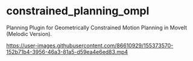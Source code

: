 # constrained_planning_ompl
Planning Plugin for Geometrically Constrained Motion Planning in MoveIt (Melodic Version).




https://user-images.githubusercontent.com/86610929/155373570-152b71b4-3956-46a3-81a5-d59ea4e6ed83.mp4

